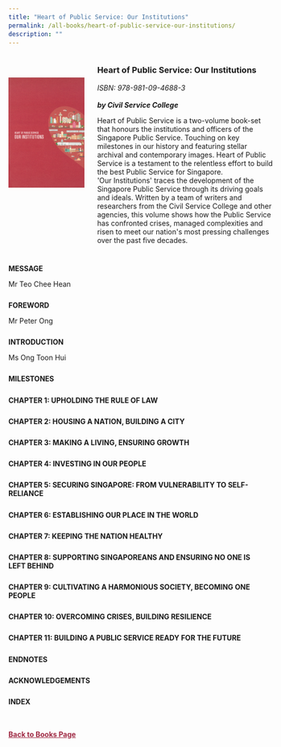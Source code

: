```yaml
---
title: "Heart of Public Service: Our Institutions"
permalink: /all-books/heart-of-public-service-our-institutions/
description: ""
---
```

<style>


.grid-container {
	display: grid;
	grid-template-columns: 30% 70%;
	grid-gap: 5%
	}
	
img {
		object-fit: contain;
		width: 100%;
		height: 80%;
	}	

.chapter-divider {
	margin-top: 5%;
	}	
	
.back a
{
	color: #9f2943;
	font-weight: bold;
	
}	

</style>

<div class="grid-container">
	<div class="grid-child"><img src="/images/Books/Heart%20of%20Public%20Service%20Our%20Institutions.png"></div>
	<div class="grid-child">
		<h3>Heart of Public Service: Our Institutions</h3>
		<i>ISBN: 978-981-09-4688-3</i><br>
		<i></i><br>
		<b><i>by Civil Service College</i></b>
		<p>Heart of Public Service is a two-volume book-set that honours the institutions and officers of the Singapore Public Service. Touching on key milestones in our history and featuring stellar archival and contemporary images. Heart of Public Service is a testament to the relentless effort to build the best Public Service for Singapore. <br>'Our Institutions' traces the development of the Singapore Public Service through its driving goals and ideals. Written by a team of writers and researchers from the Civil Service College and other agencies, this volume shows how the Public Service has confronted crises, managed complexities and risen to meet our nation's most pressing challenges over the past five decades.</p>
	</div>

</div>

<div>

<div class="chapter-divider">
<p><b>MESSAGE</b></p>
Mr Teo Chee Hean
</div>
	
<div class="chapter-divider">
<p><b>FOREWORD</b></p>
Mr Peter Ong
</div>
		
<div class="chapter-divider">
<p><b>INTRODUCTION</b></p>
Ms Ong Toon Hui
</div>
	
<div class="chapter-divider">
<p><b>MILESTONES</b></p>

</div>
	
<div class="chapter-divider">
<p><b>CHAPTER 1: UPHOLDING THE RULE OF LAW</b></p>

</div>
	
<div class="chapter-divider">
<p><b>CHAPTER 2: HOUSING A NATION, BUILDING A CITY</b></p>

</div>

<div class="chapter-divider">
<p><b>CHAPTER 3: MAKING A LIVING, ENSURING GROWTH</b></p>

</div>

<div class="chapter-divider">
<p><b>CHAPTER 4: INVESTING IN OUR PEOPLE</b></p>

</div>

<div class="chapter-divider">
<p><b>CHAPTER 5: SECURING SINGAPORE: FROM VULNERABILITY TO SELF-RELIANCE</b></p>

</div>

<div class="chapter-divider">
<p><b>CHAPTER 6: ESTABLISHING OUR PLACE IN THE WORLD</b></p>

</div>

	
<div class="chapter-divider">
<p><b>CHAPTER 7: KEEPING THE NATION HEALTHY</b></p>

</div>

	
<div class="chapter-divider">
<p><b>CHAPTER 8: SUPPORTING SINGAPOREANS AND ENSURING NO ONE IS LEFT BEHIND</b></p>

</div>

	
<div class="chapter-divider">
<p><b>CHAPTER 9: CULTIVATING A HARMONIOUS SOCIETY, BECOMING ONE PEOPLE</b></p>

</div>

	
<div class="chapter-divider">
<p><b>CHAPTER 10: OVERCOMING CRISES, BUILDING RESILIENCE</b></p>

</div>

	
<div class="chapter-divider">
<p><b>CHAPTER 11: BUILDING A PUBLIC SERVICE READY FOR THE FUTURE</b></p>

</div>

<div class="chapter-divider">
<p><b>ENDNOTES</b></p>

</div>
	
<div class="chapter-divider">
<p><b>ACKNOWLEDGEMENTS</b></p>

</div>

<div class="chapter-divider">
<p><b>INDEX</b></p>

</div>

</div>

<br>
<br>
<div class="back">
<a href="/books/">Back to Books Page</a>	

</div>